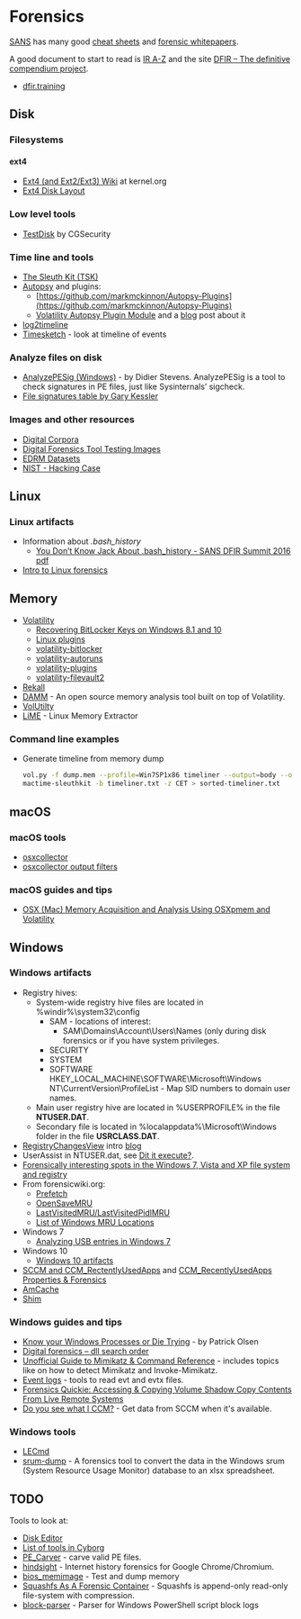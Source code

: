 # Forensics

[SANS](https://www.sans.edu) has many good [cheat sheets](https://digital-forensics.sans.org/community/cheat-sheets) and [forensic whitepapers](https://digital-forensics.sans.org/community/whitepapers).

A good document to start to read is [IR A-Z](https://drive.google.com/file/d/0B0CinYp-Pe4-cHNlU1J4TXVUeUU/view) and the site [DFIR – The definitive compendium project](https://aboutdfir.com/). 

* [dfir.training](https://dfir.training/)

## Disk

### Filesystems

#### ext4

* [Ext4 (and Ext2/Ext3) Wiki](https://ext4.wiki.kernel.org/index.php/Main_Page) at kernel.org
* [Ext4 Disk Layout](https://ext4.wiki.kernel.org/index.php/Ext4_Disk_Layout)

### Low level tools
* [TestDisk](http://www.cgsecurity.org/wiki/TestDisk) by CGSecurity

### Time line and tools
* [The Sleuth Kit (TSK)](http://www.sleuthkit.org/sleuthkit/)
* [Autopsy](http://www.sleuthkit.org/autopsy/) and plugins:
    - [https://github.com/markmckinnon/Autopsy-Plugins](https://github.com/markmckinnon/Autopsy-Plugins)
    - [Volatility Autopsy Plugin Module](https://github.com/markmckinnon/Autopsy-Plugins/tree/master/Volatility) and a [blog](https://medium.com/@markmckinnon_80619/volatility-autopsy-plugin-module-8beecea6396) post about it
* [log2timeline](https://github.com/log2timeline/plaso/wiki/Using-log2timeline)
* [Timesketch](https://github.com/google/timesketch) - look at timeline of events

### Analyze files on disk

* [AnalyzePESig (Windows)](https://blog.didierstevens.com/programs/authenticode-tools/) - by Didier Stevens. AnalyzePESig is a tool to check signatures in PE files, just like Sysinternals’ sigcheck.
* [File signatures table by Gary Kessler](http://www.garykessler.net/library/file_sigs.html)

### Images and other resources

* [Digital Corpora](http://digitalcorpora.org/)
* [Digital Forensics Tool Testing Images](http://dftt.sourceforge.net/)
* [EDRM Datasets](http://www.edrm.net/resources/data-sets/)
* [NIST - Hacking Case](http://www.cfreds.nist.gov/Hacking_Case.html)

## Linux

### Linux artifacts

* Information about _.bash_history_
    - [You Don’t Know Jack About .bash_history - SANS DFIR Summit 2016](https://www.youtube.com/watch?v=wv1xqOV2RyE) [pdf](http://www.deer-run.com/~hal/DontKnowJack-bash_history.pdf)
* [Intro to Linux forensics](https://countuponsecurity.com/2017/04/12/intro-to-linux-forensics/)    

## Memory

* [Volatility](https://github.com/volatilityfoundation/volatility)
    - [Recovering BitLocker Keys on Windows 8.1 and 10](https://tribalchicken.io/recovering-bitlocker-keys-on-windows-8-1-and-10/)
    - [Linux plugins](https://github.com/Dutchy-/volatility-plugins)
    - [volatility-bitlocker](https://github.com/tribalchicken/volatility-bitlocker)
    * [volatility-autoruns](https://github.com/tomchop/volatility-autoruns)
    * [volatility-plugins](https://github.com/superponible/volatility-plugins)
    * [volatility-filevault2](https://github.com/tribalchicken/volatility-filevault2)
* [Rekall](https://github.com/google/rekall)
* [DAMM](https://github.com/504ensicsLabs/DAMM) - An open source memory analysis tool built on top of Volatility.
* [VolUtilty](https://github.com/kevthehermit/VolUtility/)
* [LiME](https://github.com/504ensicsLabs/LiME) - Linux Memory Extractor

### Command line examples

* Generate timeline from memory dump
    ```bash
    vol.py -f dump.mem --profile=Win7SP1x86 timeliner --output=body --output-file=timeliner.txt
    mactime-sleuthkit -b timeliner.txt -z CET > sorted-timeliner.txt
    ```

## macOS

### macOS tools
* [osxcollector](https://github.com/Yelp/osxcollector)
* [osxcollector output filters](https://github.com/Yelp/osxcollector)

### macOS guides and tips

* [OSX (Mac) Memory Acquisition and Analysis Using OSXpmem and Volatility](http://ponderthebits.com/2017/02/osx-mac-memory-acquisition-and-analysis-using-osxpmem-and-volatility/)

## Windows

### Windows artifacts

* Registry hives:
    - System-wide registry hive files are located in %windir%\system32\config
        - SAM - locations of interest:
            - SAM\Domains\Account\Users\Names (only during disk forensics or if you have system privileges. 
        - SECURITY
        - SYSTEM
        - SOFTWARE
            HKEY_LOCAL_MACHINE\SOFTWARE\Microsoft\Windows NT\CurrentVersion\ProfileList - Map SID numbers to domain user names.
    - Main user registry hive are located in %USERPROFILE% in the file **NTUSER.DAT**.
    - Secondary file is located in %localappdata%\Microsoft\Windows folder in the file **USRCLASS.DAT**.
* [RegistryChangesView](http://www.nirsoft.net/utils/registry_changes_view.html) intro [blog](http://blog.nirsoft.net/2017/07/14/new-tool-that-compares-snapshots-of-windows-registry/)
* UserAssist in NTUSER.dat, see [Dit it execute?](https://medium.com/@aubsec/did-it-execute-19c99c45e973).
* [Forensically interesting spots in the Windows 7, Vista and XP file system and registry](https://www.irongeek.com/i.php?page=security/windows-forensics-registry-and-file-system-spots)
* From forensicwiki.org:
    - [Prefetch](http://www.forensicswiki.org/wiki/Prefetch)
    - [OpenSaveMRU](http://www.forensicswiki.org/wiki/OpenSaveMRU)
    - [LastVisitedMRU/LastVisitedPidlMRU](http://www.forensicswiki.org/wiki/LastVisitedMRU)
    - [List of Windows MRU Locations](http://www.forensicswiki.org/wiki/List_of_Windows_MRU_Locations)
* Windows 7
    - [Analyzing USB entries in Windows 7](https://www.blackbagtech.com/blog/2017/02/14/analyzing-usb-entries-in-windows-7/)
* Windows 10
    - [Windows 10 artifacts](http://cyberforensicator.com/2017/02/07/windows-10-forensics/)
* [SCCM and CCM_RectentlyUsedApps](http://blog.4n6ir.com/2017/02/secret-archives-of-execution-evidence.html) and [CCM_RecentlyUsedApps Properties & Forensics](http://blog.4n6ir.com/2017/03/ccmrecentlyusedapps-properties-forensics.html)
* [AmCache](https://windowsir.blogspot.se/2017/03/incorporating-amcache-data-into.html)
* [Shim](https://www.fireeye.com/blog/threat-research/2017/05/fin7-shim-databases-persistence.html)

### Windows guides and tips
* [Know your Windows Processes or Die Trying](http://www.sysforensics.org/2014/01/know-your-windows-processes/) - by Patrick Olsen
* [Digital forensics – dll search order](https://countuponsecurity.com/2016/05/24/digital-forensics-dll-search-order/)
* [Unofficial Guide to Mimikatz & Command Reference](https://adsecurity.org/?page_id=1821) - includes topics like on how to detect Mimikatz and Invoke-Mimikatz.
* [Event logs](http://windowsir.blogspot.se/2016/03/event-logs.html) - tools to read evt and evtx files.
* [Forensics Quickie: Accessing & Copying Volume Shadow Copy Contents From Live Remote Systems](http://www.4n6k.com/2017/02/forensics-quickie-accessing-copying.html)
* [Do you see what I CCM?](https://www.fireeye.com/blog/threat-research/2016/12/do_you_see_what_icc.html) - Get data from SCCM when it's available.

### Windows tools
* [LECmd](https://github.com/EricZimmerman/LECmd)
* [srum-dump](https://github.com/MarkBaggett/srum-dump) - A forensics tool to convert the data in the Windows srum (System Resource Usage Monitor) database to an xlsx spreadsheet.

## TODO

Tools to look at:

* [Disk Editor](http://www.disk-editor.org/)
* [List of tools in Cyborg](http://cyborg.ztrela.com/tools/)
* [PE_Carver](https://github.com/Rurik/PE_Carver) - carve valid PE files.
* [hindsight](https://github.com/obsidianforensics/hindsight) - Internet history forensics for Google Chrome/Chromium.
* [bios_memimage](https://github.com/dbrant/bios_memimage) - Test and dump memory
* [Squashfs As A Forensic Container](https://www.foo.be/2017/01/Squashfs_As_A_Forensic_Container) - Squashfs is append-only read-only file-system with compression.
* [block-parser](https://github.com/matthewdunwoody/block-parser) - Parser for Windows PowerShell script block logs
